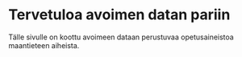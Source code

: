 Tervetuloa avoimen datan pariin
===============================

Tälle sivulle on koottu avoimeen dataan perustuvaa opetusaineistoa maantieteen aiheista.
